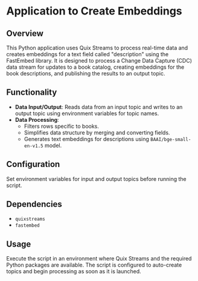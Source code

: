 # Application to Create Embeddings 

## Overview
This Python application uses Quix Streams to process real-time data and creates embeddings for a text field called "description" using the FastEmbed library. It is designed to process a Change Data Capture (CDC) data stream for updates to a book catalog, creating embeddings for the book descriptions, and publishing the results to an output topic.

## Functionality
- **Data Input/Output**: Reads data from an input topic and writes to an output topic using environment variables for topic names.
- **Data Processing**:
  - Filters rows specific to books.
  - Simplifies data structure by merging and converting fields.
  - Generates text embeddings for descriptions using `BAAI/bge-small-en-v1.5` model.

## Configuration
Set environment variables for input and output topics before running the script.

## Dependencies
- `quixstreams`
- `fastembed`

## Usage
Execute the script in an environment where Quix Streams and the required Python packages are available. The script is configured to auto-create topics and begin processing as soon as it is launched.

